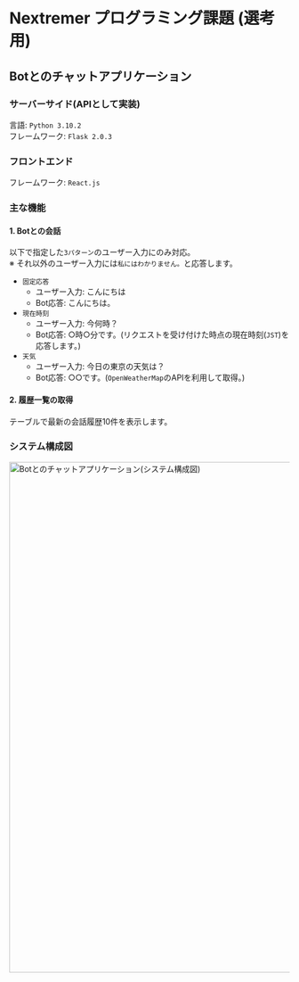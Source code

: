 # Nextremer プログラミング課題 (選考用)
## Botとのチャットアプリケーション
### サーバーサイド(APIとして実装)
言語: `Python 3.10.2`<br>
フレームワーク: `Flask 2.0.3`

### フロントエンド
フレームワーク: `React.js`

### 主な機能
#### 1. Botとの会話<br>
以下で指定した`3パターン`のユーザー入力にのみ対応。<br>
※ それ以外のユーザー入力には`私にはわかりません。`と応答します。
- `固定応答`
  - ユーザー入力: こんにちは
  - Bot応答: こんにちは。
- `現在時刻`
  - ユーザー入力: 今何時？
  - Bot応答: ○時○分です。(リクエストを受け付けた時点の現在時刻(`JST`)を応答します。)
- `天気`
  - ユーザー入力: 今日の東京の天気は？
  - Bot応答: ○○です。(`OpenWeatherMap`のAPIを利用して取得。)
#### 2. 履歴一覧の取得
テーブルで最新の会話履歴10件を表示します。

### システム構成図
<img width="916" alt="Botとのチャットアプリケーション(システム構成図)" src="https://user-images.githubusercontent.com/72130011/158066534-a1d0e038-a56b-48a5-b402-96b50072cda2.png">
